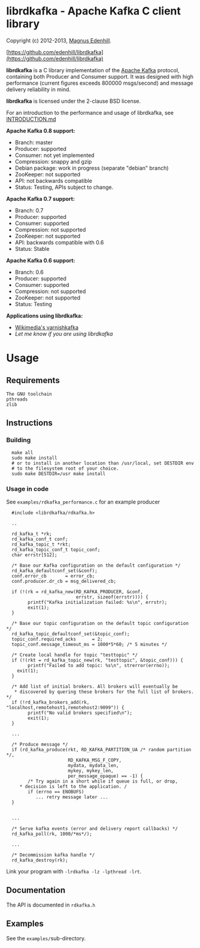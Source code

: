 librdkafka - Apache Kafka C client library
==========================================

Copyright (c) 2012-2013, [Magnus Edenhill](http://www.edenhill.se/).

[https://github.com/edenhill/librdkafka](https://github.com/edenhill/librdkafka)

**librdkafka** is a C library implementation of the
[Apache Kafka](http://kafka.apache.org/) protocol, containing both
Producer and Consumer support. It was designed with high performance
(current figures exceeds 800000 msgs/second) and message delivery
reliability in mind.

**librdkafka** is licensed under the 2-clause BSD license.

For an introduction to the performance and usage of librdkafka, see
[INTRODUCTION.md](https://github.com/edenhill/librdkafka/blob/master/INTRODUCTION.md)



**Apache Kafka 0.8 support:**

  * Branch: master
  * Producer: supported
  * Consumer: not yet implemented
  * Compression: snappy and gzip
  * Debian package: work in progress (separate "debian" branch)
  * ZooKeeper: not supported
  * API: not backwards compatible
  * Status: Testing, APIs subject to change.


**Apache Kafka 0.7 support:**

  * Branch: 0.7
  * Producer: supported
  * Consumer: supported
  * Compression: not supported
  * ZooKeeper: not supported
  * API: backwards compatible with 0.6
  * Status: Stable


**Apache Kafka 0.6 support:**

  * Branch: 0.6
  * Producer: supported
  * Consumer: supported
  * Compression: not supported
  * ZooKeeper: not supported
  * Status: Testing




**Applications using librdkafka:**

  * [Wikimedia's varnishkafka](https://github.com/wikimedia/varnishkafka)
  * *Let me know if you are using librdkafka*



# Usage

## Requirements
	The GNU toolchain
   	pthreads
	zlib

## Instructions

### Building

      make all
      sudo make install
      # or to install in another location than /usr/local, set DESTDIR env
      # to the filesystem root of your choice.
      sudo make DESTDIR=/usr make install


### Usage in code

See `examples/rdkafka_performance.c` for an example producer


      #include <librdkafka/rdkafka.h>

      ..

      rd_kafka_t *rk;
      rd_kafka_conf_t conf;
      rd_kafka_topic_t *rkt;
      rd_kafka_topic_conf_t topic_conf;
      char errstr[512];

      /* Base our Kafka configuration on the default configuration */
      rd_kafka_defaultconf_set(&conf);
      conf.error_cb       = error_cb;
      conf.producer.dr_cb = msg_delivered_cb;

      if (!(rk = rd_kafka_new(RD_KAFKA_PRODUCER, &conf,
                              errstr, sizeof(errstr)))) {
            printf("Kafka initialization failed: %s\n", errstr);
            exit(1);
      }

      /* Base our topic configuration on the default topic configuration */
      rd_kafka_topic_defaultconf_set(&topic_conf);
      topic_conf.required_acks      = 2;
      topic_conf.message_timeout_ms = 1000*5*60; /* 5 minutes */

      /* Create local handle for topic "testtopic" */
      if (!(rkt = rd_kafka_topic_new(rk, "testtopic", &topic_conf))) {
       	    printf("Failed to add topic: %s\n", strerror(errno));
	    exit(1);
      }

      /* Add list of initial brokers. All brokers will eventually be
       * discovered by quering these brokers for the full list of brokers. */
      if (!rd_kafka_brokers_add(rk, "localhost,remotehost1,remotehost2:9099")) {
            printf("No valid brokers specified\n");
            exit(1);
      }

      ...

      /* Produce message */
      if (rd_kafka_produce(rkt, RD_KAFKA_PARTITION_UA /* random partition */,
                           RD_KAFKA_MSG_F_COPY,
                           mydata, mydata_len,
                           mykey, mykey_len,
                           per_message_opaque) == -1) {
            /* Try again in a short while if queue is full, or drop,
	     * decision is left to the application. /
            if (errno == ENOBUFS)
               ... retry message later ...
      }

 
      ...

      /* Serve kafka events (error and delivery report callbacks) */
      rd_kafka_poll(rk, 1000/*ms*/);
      
      ...

      /* Decommission kafka handle */
      rd_kafka_destroy(rk);

    

Link your program with `-lrdkafka -lz -lpthread -lrt`.


## Documentation

The API is documented in `rdkafka.h`

## Examples

See the `examples/`sub-directory.


